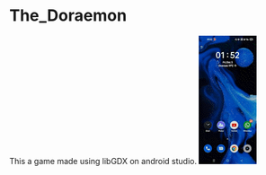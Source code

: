 # The_Doraemon
This a game made using libGDX on android studio.
![Screen Recording](https://github.com/its-navneet/Doraemon/blob/master/Doraemon.gif)
